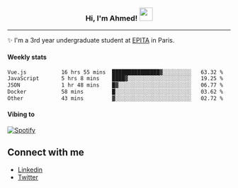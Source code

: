 <!-- Heading -->
<h3 align="center"> Hi, I'm Ahmed! <img src = "https://raw.githubusercontent.com/MartinHeinz/MartinHeinz/master/wave.gif" width = 30px></h3>

<!-- About section -->
---
✨ I'm a 3rd year undergraduate student at <a href="https://www.epita.fr/en/">EPITA</a> in Paris.

<h4 align ="left"> Weekly stats </h4>

<!--START_SECTION:waka-->

```txt
Vue.js           16 hrs 55 mins  ███████████████▓░░░░░░░░░   63.32 %
JavaScript       5 hrs 8 mins    ████▓░░░░░░░░░░░░░░░░░░░░   19.25 %
JSON             1 hr 48 mins    █▓░░░░░░░░░░░░░░░░░░░░░░░   06.77 %
Docker           58 mins         █░░░░░░░░░░░░░░░░░░░░░░░░   03.62 %
Other            43 mins         ▓░░░░░░░░░░░░░░░░░░░░░░░░   02.72 %
```

<!--END_SECTION:waka-->

<!-- [![Ahmed's GitHub stats](https://github-readme-stats.vercel.app/api?username=ahmedhassayoune)](https://github.com/anuraghazra/github-readme-stats) -->

<h4 align ="left">Vibing to</h4>

[![Spotify](https://novatorem-ten-lyart.vercel.app/api/spotify)](https://open.spotify.com/user/31knevkvll66tzc3gqtoi6ngjbre)

<!-- Connect section -->

## Connect with me
  * <a href="https://www.linkedin.com/in/ahmed-hassayoune">Linkedin</a>
  * <a href="https://twitter.com/Ahmedhassaaa">Twitter</a>

<!-- Connect section: END -->
